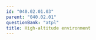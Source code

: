 ```yaml
---
id: "040.02.01.03"
parent: "040.02.01"
questionBank: "atpl"
title: High-altitude environment
---
```

